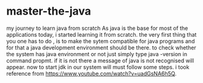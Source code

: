 # master-the-java
my journey to learn java from scratch
As java is the base for most of the applications today, i started learning it from scratch.
the very first thing that you one has to do , is to make the sytem compatible for java programs and for that a java development environment should be there.
to check whether the system has java environment or not just simply type java -version in command propmt.
if it is not there a message of java is not recognised will appear.
now to start jdk in our system will must follow some steps.
i took reference from https://www.youtube.com/watch?v=uadGsNA6h5Q.

